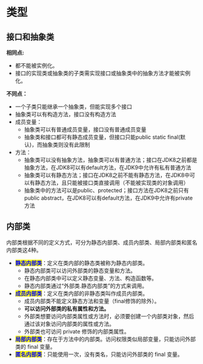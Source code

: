 # 类型

## 接口和抽象类 <a href="#jie-kou-he-chou-xiang-lei-de-xiang-tong-dian-he-bu-tong-dian" id="jie-kou-he-chou-xiang-lei-de-xiang-tong-dian-he-bu-tong-dian"></a>

**相同点:**

* 都不能被实例化。
* 接口的实现类或抽象类的子类需实现接口或抽象类中的抽象方法才能被实例化。

**不同点：**

* 一个子类只能继承一个抽象类，但能实现多个接口
* 抽象类可以有构造方法，接口没有构造方法
* 成员变量：
  * 抽象类可以有普通成员变量，接口没有普通成员变量
  * 抽象类和接口都可有静态成员变量，但接口只能public static final(默认)，而抽象类则没有此限制
* 方法：
  * 抽象类可以没有抽象方法，抽象类可以有普通方法；接口在JDK8之前都是抽象方法，在JDK8可以有default方法，在JDK9中允许有私有普通方法
  * 抽象类可以有静态方法；接口在JDK8之前不能有静态方法，在JDK8中可以有静态方法，且只能被接口类直接调用（不能被实现类的对象调用）
  * 抽象类中的方法可以是public、protected；接口方法在JDK8之前只有public abstract，在JDK8可以有default方法，在JDK9中允许有private方法

## 内部类 <a href="#jian-shu-nei-bu-lei-ji-qi-zuo-yong" id="jian-shu-nei-bu-lei-ji-qi-zuo-yong"></a>

内部类根据不同的定义方式，可分为静态内部类、成员内部类、局部内部类和匿名内部类这4种。

* <mark style="color:blue;">**静态内部类**</mark>：定义在类内部的静态类被称为静态内部类。
  * 静态内部类可以访问外部类的静态变量和方法。
  * 在静态内部类中可以定义静态变量、方法、构造函数等。
  * 静态内部类通过“外部类.静态内部类”的方式来调用。
* <mark style="color:blue;">**成员内部类**</mark>：定义在类内部的非静态类叫作成员内部类。
  * 成员内部类不能定义静态方法和变量（final修饰的除外）。
  * **可以访问外部类的私有属性和方法。**
  * 外部类想要访问内部类属性或方法时，必须要创建一个内部类对象，然后通过该对象访问内部类的属性或方法。
  * 外部类也可访问 private 修饰的内部类属性。
* <mark style="color:blue;">**局部内部类**</mark>：存在于方法中的内部类。访问权限类似局部变量，只能访问外部类的 final 变量。
* <mark style="color:blue;">**匿名内部类**</mark>：只能使用一次，没有类名，只能访问外部类的 final 变量。
